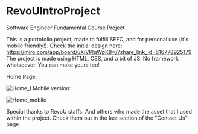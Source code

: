 # RevoUIntroProject
Software Engineer Fundamental Course Project

This is a portofolio project, made to fulfill SEFC, and for personal use (it's mobile friendly!). Check the initial design here: https://miro.com/app/board/uXjVPlqWpK8=/?share_link_id=616778925179
The project is made using HTML, CSS, and a bit of JS. No framework whatsoever. You can make yours too!

Home Page:

![Home_1](https://user-images.githubusercontent.com/49544340/220928069-375f1030-c561-4776-861a-b709a7ec0a68.png)
Mobile version:

![Home_mobile](https://user-images.githubusercontent.com/49544340/220928151-8d373c0e-49df-491c-9b0f-c22de8664e60.png)

Special thanks to RevoU staffs.
And others who made the asset that I used within the project. Check them out in the last section of the "Contact Us" page.
